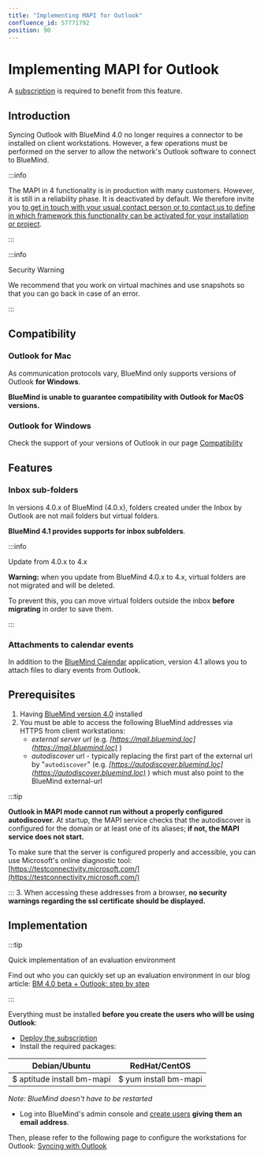 ```yaml
---
title: "Implementing MAPI for Outlook"
confluence_id: 57771792
position: 90
---
```

# Implementing MAPI for Outlook

A [subscription](./La_souscription_BlueMind.md) is required to benefit from this feature.

## Introduction

Syncing Outlook with BlueMind 4.0 no longer requires a connector to be installed on client workstations. However, a few operations must be performed on the server to allow the network's Outlook software to connect to BlueMind.


:::info

The MAPI in 4 functionality is in production with many customers. However, it is still in a reliability phase. It is deactivated by default. We therefore invite you [to get in touch with your usual contact person or to contact us to define in which framework this functionality can be activated for your installation or project](https://content.bluemind.net/decouvrez-bluemind-4-0).

:::


:::info

Security Warning

We recommend that you work on virtual machines and use snapshots so that you can go back in case of an error.

:::

## Compatibility

### Outlook for Mac

As communication protocols vary, BlueMind only supports versions of Outlook **for Windows**.

**BlueMind is unable to guarantee compatibility with Outlook for MacOS versions.**

### Outlook for Windows

Check the support of your versions of Outlook in our page [Compatibility](../FAQ_Foire_aux_questions_/Compatibilité.md)

## Features

### Inbox sub-folders

In versions 4.0.x of BlueMind (4.0.x), folders created under the Inbox by Outlook are not mail folders but virtual folders.

**BlueMind 4.1 provides supports for inbox subfolders**.


:::info

Update from 4.0.x to 4.x

**Warning:** when you update from BlueMind 4.0.x to 4.x, virtual folders are not migrated and will be deleted.

To prevent this, you can move virtual folders outside the inbox **before migrating** in order to save them.

:::

### Attachments to calendar events

In addition to the [BlueMind Calendar](../Guide_de_l_utilisateur/L_agenda/Créer_un_évènement.md/#ajouter-des-pièces-jointes) application, version 4.1 allows you to attach files to diary events from Outlook.

## Prerequisites

1. Having [BlueMind version 4.0](https://download.bluemind.net/bm-download/4.0) installed
2. You must be able to access the following BlueMind addresses via HTTPS from client workstations:
    - *external server url* (e.g. *[https://mail.bluemind.loc](https://mail.bluemind.loc)* )
    - *autodiscover* url - typically replacing the first part of the external url by "`autodiscover`" (e.g. *[https://autodiscover.bluemind.loc](https://autodiscover.bluemind.loc)* ) which must also point to the BlueMind external-url


:::tip

**Outlook in MAPI mode cannot run without a properly configured autodiscover.** At startup, the MAPI service checks that the autodiscover is configured for the domain or at least one of its aliases; **if not, the MAPI service does not start.**

To make sure that the server is configured properly and accessible, you can use Microsoft's online diagnostic tool: [https://testconnectivity.microsoft.com/](https://testconnectivity.microsoft.com/)

:::
3. When accessing these addresses from a browser, **no security warnings regarding the ssl certificate should be displayed.**


## Implementation


:::tip

Quick implementation of an evaluation environment

Find out who you can quickly set up an evaluation environment in our blog article: [BM 4.0 beta + Outlook: step by step](https://blog.bluemind.net/en/bm-4-0-beta-outlook-step-by-step/)

:::

Everything must be installed ****before you create the users who will be using Outlook****:

- [Deploy the subscription](/Guide_d_installation/Mise_en_œuvre_de_la_souscription/)
- Install the required packages:

| Debian/Ubuntu | RedHat/CentOS |
| -- | -- |
| $ aptitude install bm-mapi | $ yum install bm-mapi |


*Note: BlueMind doesn't have to be restarted*

- Log into BlueMind's admin console and [create users](/Guide_de_l_administrateur/Gestion_des_entités/Utilisateurs/) **giving them an email address**.


Then, please refer to the following page to configure the workstations for Outlook: [Syncing with Outlook](/Guide_de_l_utilisateur/Configuration_des_clients_lourds/Synchronisation_avec_Outlook/)


